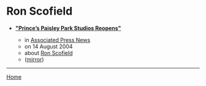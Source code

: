 # Ron Scofield

 - [**"Prince’s Paisley Park Studios Reopens"**](https://apnews.com/91b71d73f083cbb20e06818bf1d0895f)

    - in [Associated Press News](https://apnews.com/)
    - on 14 August 2004
    - about [Ron Scofield](../../topics/ron-scofield/index.md)
    - ([mirror](https://web.archive.org/web/*/https://apnews.com/91b71d73f083cbb20e06818bf1d0895f))

----

[Home](../index.md)
